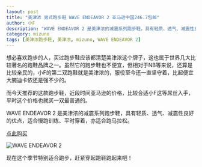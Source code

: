 ```yaml
---
layout: post
title: "美津浓 男式跑步鞋 WAVE ENDEAVOR 2 亚马逊中国246.7包邮"
author: 小F
description: "WAVE ENDEAVOR 2 是美津浓的减震系列跑步鞋，具有轻质、透气、减震性良好的优点，适合慢跑训练、平时穿着，亦适合跑马拉松。现在这个季节特别适合跑步，赶紧穿起跑鞋跑起来吧！"
category: mizuno
tags: [美津浓跑步鞋, 美津浓, mizuno, WAVE ENDEAVOR 2]
---
```


想必喜欢跑步的人，买过跑步鞋应该都清楚美津浓这个牌子，这也属于世界几大比较著名的跑鞋品牌之一。虽然它的跑步鞋也不便宜，但相对于NB等来说，还算是比较亲民的，小F的第二双跑鞋就是美津浓的，服役至今还一直坚守着，比起便宜大腕迪卡侬还是强不少的。

而今天推荐的这款跑步鞋，近段时间亚马逊的价格，比较合适小F这等屌丝入手，平时这个价格也就买一双最普通的。

WAVE ENDEAVOR 2 是美津浓的减震系列跑步鞋，具有轻质、透气、减震性良好的优点，适合慢跑训练、平时穿着，亦适合跑马拉松。

<a class="btn btn-lg btn-success" href="http://www.amazon.cn/dp/B00ASW5J7E?tag=paobuxie-23" target="_blank">点此购买</a>

![WAVE ENDEAVOR 2](http://ec4.images-amazon.com/images/I/81JxAlCKMKL._AA1500_.jpg)

现在这个季节特别适合跑步，赶紧穿起跑鞋跑起来吧！
